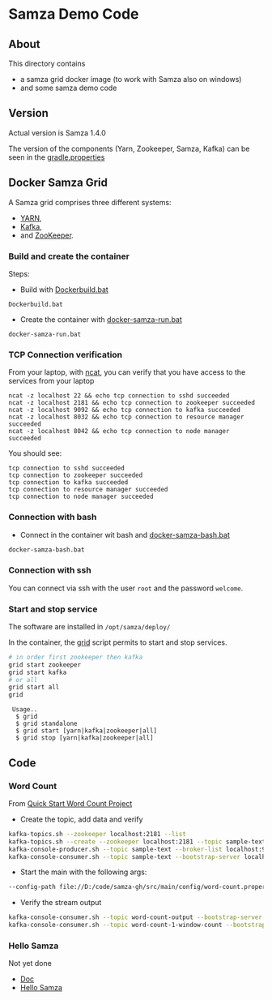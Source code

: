 # Samza Demo Code

## About

This directory contains
  * a samza grid docker image (to work with Samza also on windows)
  * and some samza demo code

## Version

Actual version is Samza 1.4.0

The version of the components (Yarn, Zookeeper, Samza, Kafka) can be seen in the [gradle.properties](gradle.properties) 

## Docker Samza Grid

A Samza grid comprises three different systems: 
  * [YARN](http://hadoop.apache.org/docs/current/hadoop-yarn/hadoop-yarn-site/YARN.html), 
  * [Kafka](http://kafka.apache.org/), 
  * and [ZooKeeper](http://zookeeper.apache.org/). 

### Build and create the container
Steps:
  * Build with [Dockerbuild.bat](Dockerbuild.bat)
```dos
Dockerbuild.bat
```
  * Create the container with [docker-samza-run.bat](docker-samza-run.bat)
```dos
docker-samza-run.bat
```

### TCP Connection verification

From your laptop, with [ncat](https://gerardnico.com/network/netcat), you can verify that you have access to the services from your laptop
```dos
ncat -z localhost 22 && echo tcp connection to sshd succeeded
ncat -z localhost 2181 && echo tcp connection to zookeeper succeeded
ncat -z localhost 9092 && echo tcp connection to kafka succeeded
ncat -z localhost 8032 && echo tcp connection to resource manager succeeded
ncat -z localhost 8042 && echo tcp connection to node manager succeeded
```
You should see:
```text
tcp connection to sshd succeeded
tcp connection to zookeeper succeeded
tcp connection to kafka succeeded
tcp connection to resource manager succeeded
tcp connection to node manager succeeded
```

### Connection with bash

  * Connect in the container wit bash and [docker-samza-bash.bat](docker-samza-bash.bat)
```bash
docker-samza-bash.bat
```

### Connection with ssh

You can connect via ssh with the user `root` and the password `welcome`.

### Start and stop service

The software are installed in `/opt/samza/deploy/`

In the container, the [grid](./scripts/grid) script permits to start and stop services. 
```bash
# in order first zookeeper then kafka
grid start zookeeper
grid start kafka
# or all
grid start all
grid
```
```text
 Usage..
  $ grid
  $ grid standalone
  $ grid start [yarn|kafka|zookeeper|all]
  $ grid stop [yarn|kafka|zookeeper|all]
```



## Code

### Word Count
From [Quick Start Word Count Project](http://samza.apache.org/startup/quick-start/latest/samza.html)

  * Create the topic, add data and verify
```bash
kafka-topics.sh --zookeeper localhost:2181 --list
kafka-topics.sh --create --zookeeper localhost:2181 --topic sample-text --partitions 1 --replication-factor 1
kafka-console-producer.sh --topic sample-text --broker-list localhost:9092 < ./data/sample-text.txt
kafka-console-consumer.sh --topic sample-text --bootstrap-server localhost:9092 --from-beginning
```
  * Start the main with the following args:
```bash
--config-path file://D:/code/samza-gh/src/main/config/word-count.properties
```
  * Verify the stream output
```bash
kafka-console-consumer.sh --topic word-count-output --bootstrap-server localhost:9092 --from-beginning
kafka-console-consumer.sh --topic word-count-1-window-count --bootstrap-server localhost:9092 --from-beginning
```

### Hello Samza

Not yet done

  * [Doc](http://samza.apache.org/startup/code-examples/latest/samza.html)
  * [Hello Samza](http://samza.apache.org/startup/hello-samza/0.10/)
  



  